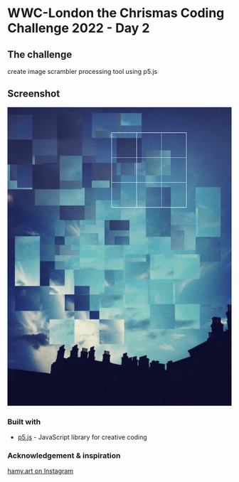 # WWC-London the Chrismas Coding Challenge 2022 - Day 2

## The challenge

create image scrambler processing tool using p5.js

## Screenshot

![screenshot](./assets/screenshot.png)

### Built with

- [p5.js](https://p5js.org/) - JavaScript library for creative coding

### Acknowledgement & inspiration

<a href="https://www.instagram.com/hamy.art/">hamy.art on Instagram</a>
